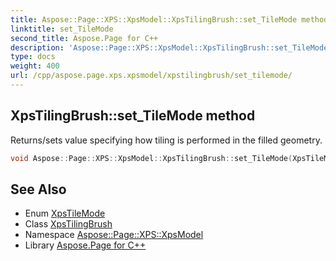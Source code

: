```yaml
---
title: Aspose::Page::XPS::XpsModel::XpsTilingBrush::set_TileMode method
linktitle: set_TileMode
second_title: Aspose.Page for C++
description: 'Aspose::Page::XPS::XpsModel::XpsTilingBrush::set_TileMode method. Returns/sets value specifying how tiling is performed in the filled geometry in C++.'
type: docs
weight: 400
url: /cpp/aspose.page.xps.xpsmodel/xpstilingbrush/set_tilemode/
---
```

## XpsTilingBrush::set_TileMode method


Returns/sets value specifying how tiling is performed in the filled geometry.

```cpp
void Aspose::Page::XPS::XpsModel::XpsTilingBrush::set_TileMode(XpsTileMode value)
```

## See Also

* Enum [XpsTileMode](../../xpstilemode/)
* Class [XpsTilingBrush](../)
* Namespace [Aspose::Page::XPS::XpsModel](../../)
* Library [Aspose.Page for C++](../../../)
